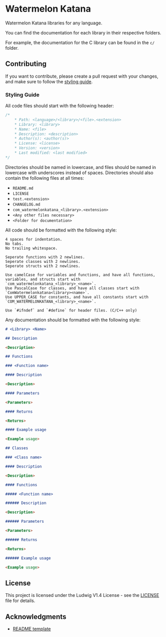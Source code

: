 # Watermelon Katana

Watermelon Katana libraries for any language.

You can find the documentation for each library in their respective folders.

For example, the documentation for the C library can be found in the `c/` folder.

## Contributing

If you want to contribute, please create a pull request with your changes, and make sure to follow the [styling guide](#styling-guide).

### Styling Guide

All code files should start with the following header:
```c
/*
    * Path: <language>/<library>/<file>.<extension>
    * Library: <library>
    * Name: <file>
    * Description: <description>
    * Author(s): <author(s)>
    * License: <license>
    * Version: <version>
    * Last modified: <last modified>
*/
```

Directories should be named in lowercase, and files should be named in lowercase with underscores instead of spaces.
Directories should also contain the following files at all times:
* `README.md`
* `LICENSE`
* `test.<extension>`
* `CHANGELOG.md`
* `com_watermelonkatana_<library>.<extension>`
* `<Any other files necessary>`
* `<Folder for documentation>`

All code should be formatted with the following style:
```
4 spaces for indentation.
No tabs.
No trailing whitespace.

Seperate functions with 2 newlines.
Seperate classes with 2 newlines.
Seperate structs with 2 newlines.

Use camelCase for variables and functions, and have all functions, variables, and structs start with `com_watermelonkatana_<library>_<name>`.
Use PascalCase for classes, and have all classes start with `ComWatermelonkatana<library><name>`.
Use UPPER_CASE for constants, and have all constants start with `COM_WATERMELONKATANA_<library>_<name>`.

Use `#ifndef` and `#define` for header files. (C/C++ only)
```

Any documentation should be formatted with the following style:
```md
# <Library> <Name>

## Description

<Description>

## Functions

### <Function name>

#### Description

<Description>

#### Parameters

<Parameters>

#### Returns

<Returns>

#### Example usage

<Example usage>

## Classes

### <Class name>

#### Description

<Description>

#### Functions

##### <Function name>

###### Description

<Description>

###### Parameters

<Parameters>

###### Returns

<Returns>

###### Example usage

<Example usage>
```

## License

This project is licensed under the Ludwig V1.4 License - see the [LICENSE](LICENSE) file for details.

## Acknowledgments

* [README template](https://gist.github.com/Colack/aaba50e84972b9566d737ae177d7aabf)